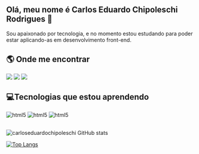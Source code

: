 ## Olá, meu nome é Carlos Eduardo Chipoleschi Rodrigues 👋
Sou apaixonado por tecnologia, e no momento estou estudando para poder estar aplicando-as em desenvolvimento front-end.

## 🌎 Onde me encontrar

<div>
    <a href="https://www.linkedin.com/in/carlos-eduardo-chipoleschi-rodrigues-aa39b037/" target="_blank"><img src="https://img.shields.io/badge/-LinkedIn-%230077B5?style=for-the-badge&logo=linkedin&logoColor=white" target="_blank"></a> 
    <a href="https://instagram.com/carlos_eduardo_chipoleschi_" target="_blank"><img src="https://img.shields.io/badge/-Instagram-%23E4405F?style=for-the-badge&logo=instagram&logoColor=white" target="_blank"></a>
    <a href = "mailto:contato@cechrodrigues@gmail.com"><img src="https://img.shields.io/badge/-Gmail-%23333?style=for-the-badge&logo=gmail&logoColor=white" target="_blank"></a>
</div>

## 💻Tecnologias que estou aprendendo

<div style="display: inline_block">
    <img align="center" alt="html5" src="https://img.shields.io/badge/HTML5-E34F26?style=for-the-badge&logo=html5&logoColor=white" />
    <img align="center" alt="html5" src="https://img.shields.io/badge/CSS3-1572B6?style=for-the-badge&logo=css3&logoColor=white" />
    <img align="center" alt="html5" src="https://img.shields.io/badge/JavaScript-F7DF1E?style=for-the-badge&logo=javascript&logoColor=black" />
</div><br>

![carloseduardochipoleschi GitHub stats](https://github-readme-stats.vercel.app/api?username=carloseduardochipoleschi&show_icons=true&theme=dracula)

[![Top Langs](https://github-readme-stats.vercel.app/api/top-langs/?username=carloseduardochipoleschi)](https://github.com/anuraghazra/github-readme-stats)
